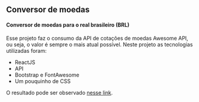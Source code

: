## Conversor de moedas
#### Conversor de moedas para o real brasileiro (BRL)
Esse projeto faz o consumo da API de cotações de moedas Awesome API, ou seja, o valor é sempre o mais atual possível. Neste projeto as tecnologias utilizadas foram:
- ReactJS
- API
- Bootstrap e FontAwesome
- Um pouquinho de CSS

O resultado pode ser observado [nesse link](https://conversor-moeda.vercel.app/).
